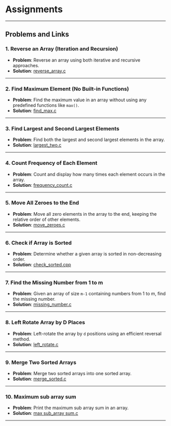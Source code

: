 # Assignments
---

## Problems and Links

### 1. Reverse an Array (Iteration and Recursion)
- **Problem**: Reverse an array using both iterative and recursive approaches.
- **Solution**: [reverse_array.c](https://github.com/Dikta-dikta/C-assignments/blob/main/reverse.c)

---

### 2. Find Maximum Element (No Built-in Functions)
- **Problem**: Find the maximum value in an array without using any predefined functions like `max()`.
- **Solution**: [find_max.c](https://github.com/Dikta-dikta/C-assignments/blob/main/Max%20element%20solution)

---

### 3. Find Largest and Second Largest Elements
- **Problem**: Find both the largest and second largest elements in the array.
- **Solution**: [largest_two.c](https://github.com/Dikta-dikta/C-assignments/blob/main/second%20largest%20element)

---

### 4. Count Frequency of Each Element
- **Problem**: Count and display how many times each element occurs in the array.
- **Solution**: [frequency_count.c](https://github.com/Dikta-dikta/C-assignments/blob/main/count%20frequency%20in%20array)

---

### 5. Move All Zeroes to the End
- **Problem**: Move all zero elements in the array to the end, keeping the relative order of other elements.
- **Solution**: [move_zeroes.c](https://github.com/Dikta-dikta/C-assignments/blob/main/Zeroes%20at%20end)

---

### 6. Check if Array is Sorted
- **Problem**: Determine whether a given array is sorted in non-decreasing order.
- **Solution**: [check_sorted.cpp](https://github.com/Dikta-dikta/C-assignments/blob/main/check%20array%20if%20sorted%20or%20not)

---

### 7. Find the Missing Number from 1 to m
- **Problem**: Given an array of size `m-1` containing numbers from 1 to m, find the missing number.
- **Solution**: [missing_number.c](https://github.com/Dikta-dikta/C-assignments/blob/main/find%20missing%20number%20from%201%20to%20m)

---

### 8. Left Rotate Array by D Places
- **Problem**: Left-rotate the array by `d` positions using an efficient reversal method.
- **Solution**: [left_rotate.c](https://github.com/Dikta-dikta/C-assignments/blob/main/Left%20Rotate%20the%20Array%20'd'%20Places)

---

### 9. Merge Two Sorted Arrays
- **Problem**: Merge two sorted arrays into one sorted array.
- **Solution**: [merge_sorted.c](https://github.com/Dikta-dikta/C-assignments/blob/main/Merging%20Two%20Sorted%20Arrays)

---

### 10. Maximum sub array sum 
- **Problem**: Print the maximum sub array sum in an array. 
- **Solution**: [max sub_array sum.c](https://github.com/Dikta-dikta/C-assignments/blob/main/Maximum%20sub%20array%20sum)

---
